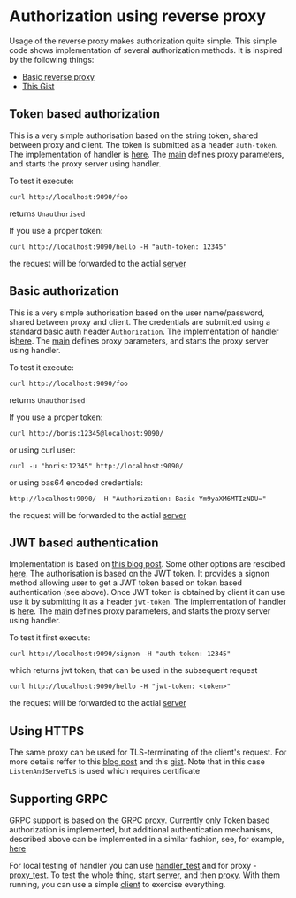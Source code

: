 # Authorization using reverse proxy

Usage of the reverse proxy makes authorization quite simple. This simple code shows implementation of several
authorization methods. It is inspired by the following things:

* [Basic reverse proxy](https://github.com/angelbarrera92/basic-auth-reverse-proxy)
* [This Gist](https://gist.github.com/dbrinegar/88c0acf0bc4b0f0fc0c3b2bdbb0a62d3)

## Token based authorization

This is a very simple authorisation based on the string token, shared between proxy and client. The token is submitted
as a header `auth-token`. The implementation of handler is [here](auth/token_auth.go). The [main](cmd/proxy/proxy.go)
defines proxy parameters, and starts the proxy server using handler.

To test it execute:

```shell
curl http://localhost:9090/foo
```

returns `Unauthorised`

If you use a proper token:

```shell
curl http://localhost:9090/hello -H "auth-token: 12345"
```

the request will be forwarded  to the actial [server](cmd/server/server.go)

## Basic authorization

This is a very simple authorisation based on the user name/password, shared between proxy and client. The credentials are submitted using a standard basic auth header `Authorization`. The implementation of handler is[here](auth/basic_auth.go). The [main](cmd/proxy/proxy.go) defines proxy parameters, and starts the proxy server using handler.

To test it execute:

```shell
curl http://localhost:9090/foo
```

returns `Unauthorised`

If you use a proper token:

```shell
curl http://boris:12345@localhost:9090/
```

or using curl user:

```shell
curl -u "boris:12345" http://localhost:9090/
```

or using bas64 encoded credentials:

```shell
http://localhost:9090/ -H "Authorization: Basic Ym9yaXM6MTIzNDU="
```

the request will be forwarded  to the actial [server](cmd/server/server.go)

## JWT based authentication

Implementation is based on [this blog post](https://www.sohamkamani.com/golang/jwt-authentication/). Some other options are rescibed [here](https://medium.com/geekculture/securing-apis-via-jwt-in-golang-9d3659a32c34). The authorisation is based on the JWT token. It provides a signon method allowing user to get a JWT token based on token based authentication (see above). Once JWT token is obtained by client it can use use it by submitting it as a header `jwt-token`. The implementation of handler is [here](auth/jwt_auth.go). The [main](cmd/proxy/proxy.go) defines proxy parameters, and starts the proxy server using handler.

To test it first execute:

```shell
curl http://localhost:9090/signon -H "auth-token: 12345"
```

which returns jwt token, that can be used in the subsequent request

```shell
curl http://localhost:9090/hello -H "jwt-token: <token>"
```

the request will be forwarded  to the actial [server](cmd/server/server.go)

## Using HTTPS

The same proxy can be used for TLS-terminating of the client's request. For more details reffer to this [blog post](https://eli.thegreenplace.net/2022/go-and-proxy-servers-part-2-https-proxies/) and this [gist](https://gist.github.com/matishsiao/8270e18923d8f78f56c2). Note that in this case `ListenAndServeTLS` is used which requires certificate

## Supporting GRPC

GRPC support is based on the [GRPC proxy](https://github.com/mwitkow/grpc-proxy). Currently only Token based authorization is implemented, but additional authentication mechanisms, described above can be implemented in a similar fashion, see, for example, [here](https://dev.to/techschoolguru/use-grpc-interceptor-for-authorization-with-jwt-1c5h)

For local testing of handler you can use [handler_test](grpcproxy/handler_test.go) and for proxy - [proxy_test](grpcproxy/proxy_test.go). To test the whole thing, start [server](cmd/grpc_server/server.go), and then [proxy](cmd/grpc_proxy/proxy.go). With them running, you can use a simple [client](cmd/grpc_client/client.go) to exercise everything.

